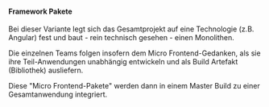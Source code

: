 #### Framework Pakete

Bei dieser Variante legt sich das Gesamtprojekt auf eine Technologie (z.B. Angular) fest und baut - rein technisch gesehen - einen Monolithen.

Die einzelnen Teams folgen insofern dem Micro Frontend-Gedanken, als sie ihre Teil-Anwendungen unabhängig entwickeln und als Build Artefakt (Bibliothek) ausliefern.

Diese "Micro Frontend-Pakete" werden dann in einem Master Build zu einer Gesamtanwendung integriert.

